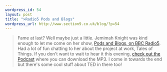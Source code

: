 ```yaml
--- 
wordpress_id: 54
layout: post
title: ">Radio5 Pods and Blogs"
wordpress_url: http://www.section9.co.uk/blog/?p=54
---
```

>Fame at last? Well maybe just a little. Jemimah Knight was kind enough to let me come on her show, <a href="http://www.bbc.co.uk/blogs/podsandblogs/">Pods and Blogs, on BBC Radio5</a>. Had a lot of fun chatting to her about the project at work, Tales of Things. If you don't want to wait to hear it this evening, <a href="http://www.bbc.co.uk/blogs/podsandblogs/2010/04/tedx_ratholes_and_tales_of_thi.shtml">check out the Podcast</a> where you can download the MP3. I come in towards the end but there's some cool stuff about TED in there too!
